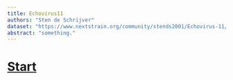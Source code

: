 ```yaml
---
title: Echovirus11
authors: "Sten de Schrijver"
dataset: "https://www.nextstrain.org/community/stends2001/Echovirus-11/VP1"
abstract: "something."
---
```


# [Start](https://nextstrain.org/community/stends2001/Echovirus-11/VP1)
